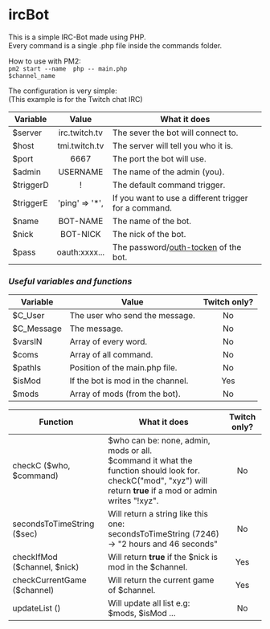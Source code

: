 # ircBot

This is a simple IRC-Bot made using PHP.  
Every command is a single .php file inside the commands folder.  

How to use with PM2:  
<code>pm2 start --name <process name> php -- main.php $channel_name</code>

The configuration is very simple:  
(This example is for the Twitch chat IRC)

| Variable  | Value         | What it does                                      |
|-----------|:-------------:|---------------------------------------------------|
| $server   | irc.twitch.tv | The sever the bot will connect to.                |
| $host     | tmi.twitch.tv | The server will tell you who it is.               |
| $port     | 6667          | The port the bot will use.                        |
| $admin    | USERNAME      | The name of the admin (you).                      |
| $triggerD | !             | The default command trigger.                      |
| $triggerE | 'ping' => '*',| If you want to use a different trigger for a command.|
| $name     | BOT-NAME      | The name of the bot.                              |
| $nick     | BOT-NICK      | The nick of the bot.                              |
| $pass     | oauth:xxxx... | The password/[outh-tocken](http://twitchapps.com/tmi/) of the bot.|

### *Useful variables and functions*

| Variable   | Value                            | Twitch only? |
|------------|----------------------------------|:------------:|
| $C_User    | The user who send the message.   |       No     |
| $C_Message | The message.                     |       No     |
| $varsIN    | Array of every word.             |       No     |
| $coms      | Array of all command.            |       No     |
| $pathIs    | Position of the main.php file.   |       No     |
| $isMod     | If the bot is mod in the channel.|       Yes    |
| $mods      | Array of mods (from the bot).    |       No     |

| Function               | What it does | Twitch only? |
|------------------------|--------------|:------------:|
| checkC ($who, $command)| $who can be: none, admin, mods or all.<br>  $command it what the function should look for.<br> checkC("mod", "xyz") will return **true** if a mod or admin writes "!xyz".| No |
| secondsToTimeString ($sec) | Will return a string like this one:<br> secondsToTimeString (7246) -> "2 hours and 46 seconds"| No |
| checkIfMod ($channel, $nick) | Will return **true** if the $nick is mod in the $channel. | Yes |
| checkCurrentGame ($channel)  | Will return the current game of $channel. | Yes |
| updateList () | Will update all list e.g: $mods, $isMod ... | No |
